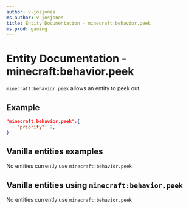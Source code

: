 ```yaml
---
author: v-josjones
ms.author: v-josjones
title: Entity Documentation - minecraft:behavior.peek
ms.prod: gaming
---
```


# Entity Documentation - minecraft:behavior.peek

`minecraft:behavior.peek` allows an entity to peek out.

## Example

```json
"minecraft:behavior.peek":{
    "priority": 2,
}
```

## Vanilla entities examples

No entities currently use `minecraft:behavior.peek`

## Vanilla entities using `minecraft:behavior.peek`

No entities currently use `minecraft:behavior.peek`
